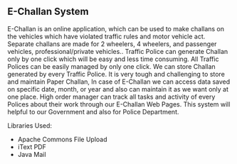 ## E-Challan System ##


E-Challan is an online application, which can be used to make challans on the vehicles which have violated traffic rules and motor vehicle act. Separate challans  are made for 2 wheelers, 4 wheelers, and passenger vehicles, professional/private vehicles.. Traffic Police can generate Challan only by one click which will be easy and less time consuming. All Traffic Polices can be easily managed by only one click. We can store Challan generated by every Traffic Police.  It is very tough and challenging to store and maintain Paper Challan, In case of E-Challan we can access data saved on specific date, month, or year and also can maintain it as we want only at one place. High order manager can track all tasks and activity of every Polices about their work through our E-Challan Web Pages. This system will helpful to our Government and also for Police Department.

Libraries Used:
- Apache Commons File Upload
- iText PDF
- Java Mail